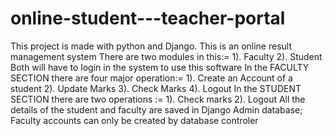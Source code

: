 # online-student---teacher-portal
This project is made with python and Django. This is an online result management system 
There are two modules in this:=  1). Faculty   2). Student
Both will have to login in the system to use this software
In the FACULTY SECTION there are four major operation:=     1). Create an Account of a student  2). Update Marks  3). Check Marks 4). Logout
In the STUDENT SECTION there are two operations :=          1). Check marks  2). Logout
All the details of the student and faculty are saved in Django Admin database;
Faculty accounts can only be created by database controler
